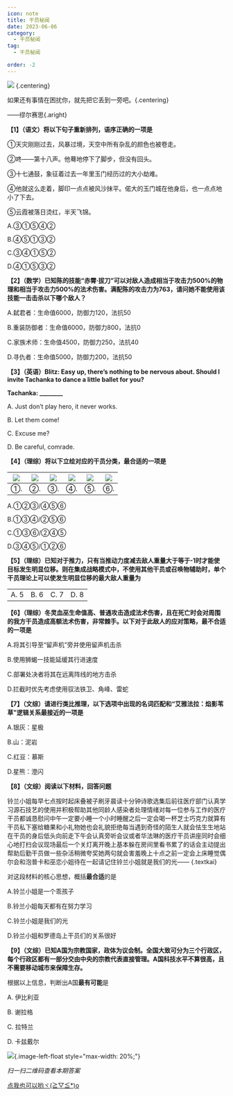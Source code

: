 ```yaml
---
icon: note
title: 干员秘闻
date: 2023-06-06
category:
  - 干员秘闻
tag:
  - 干员秘闻

order: -2
---
```


![](./res/ope_sec/topic.webp) {.centering}

如果还有事情在困扰你，就先把它丢到一旁吧。{.centering}

——缪尔赛思{.aright}

<!-- more -->

**【1】（语文）将以下句子重新排列，语序正确的一项是**

①天灾刚刚过去，风暴过境，天空中所有杂乱的颜色也被卷走。

②咚——第十八声。他蓦地停下了脚步，但没有回头。

③十七通鼓，象征着过去一年里玉门经历过的大小劫难。

④他就这么走着，脚印一点点被风沙抹平。偌大的玉门城在他身后，也一点点地小了下去。

⑤云霞被落日烫红，半天飞锦。

A.③①⑤④②

B.④⑤①③②

C.③④①⑤②

D.④①⑤③②

**【2】（数学）已知陈的技能“赤霄·拔刀”可以对敌人造成相当于攻击力500%的物理和相当于攻击力500%的法术伤害。满配陈的攻击力为763，请问她不能使用该技能一击击杀以下哪个敌人？**

A.弑君者：生命值6000，防御力120，法抗50

B.重装防御者：生命值6000，防御力800，法抗0

C.家族术师：生命值4500，防御力250，法抗40

D.寻仇者：生命值5000，防御力200，法抗50

**【3】（英语）Blitz: Easy up, there’s nothing to be nervous about. Should I invite Tachanka to dance a little ballet for you?**

**Tachanka: ________**

A. Just don’t play hero, it never works.

B. Let them come!

C. Excuse me?

D. Be careful, comrade.

**【4】（理综）将以下立绘对应的干员分类，最合适的一项是**

| ![](./res/ope_sec/q4_1.webp) | ![](./res/ope_sec/q4_2.webp) | ![](./res/ope_sec/q4_3.webp) | ![](./res/ope_sec/q4_4.webp) | ![](./res/ope_sec/q4_5.webp) | ![](./res/ope_sec/q4_6.webp) |
| :---: | :---: | :---: | :---: | :---: | :---: |
| ①. | ②. | ③. | ④. | ⑤. | ⑥. |

A.①②③/④⑤⑥

B.①③④/②⑤⑥

C.①③⑥/②④⑤

D.③④⑤/①②⑥

**【5】（理综）已知对于推力，只有当推动力度减去敌人重量大于等于-1时才能使目标发生明显位移。则在集成战略模式中，不使用其他干员或召唤物辅助时，单个干员理论上可以使发生明显位移的最大敌人重量为**

|||||
| :---: | :---: | :---: | :---: |
| A. 5 | B. 6 | C. 7 | D. 8 |

**【6】（理综）冬灵血巫生命值高、普通攻击造成法术伤害，且在死亡时会对周围的我方干员造成高额法术伤害，非常棘手。以下对于此敌人的应对策略，最不合适的一项是**

A.将其引导至“留声机”旁并使用留声机击杀

B.使用狮蝎一技能延缓其行进速度

C.部署处决者将其在远离阵线的地方击杀

D.拦截时优先考虑使用驭法铁卫、角峰、雷蛇

**【7】（文综）请进行类比推理，以下选项中出现的名词匹配和“艾雅法拉：焰影苇草”逻辑关系最接近的一项是**

A.银灰：星极

B.山：泥岩

C.红豆：慕斯

D.星熊：澄闪

**【8】（文综）阅读以下材料，回答问题**

铃兰小姐每早七点按时起床叠被子刷牙晨读十分钟诗歌选集后前往医疗部门认真学习源石技艺的使用并积极帮助其他同龄人感染者处理情绪对每一位参与工作的医疗干员都诚恳慰问中午一定要小睡一个小时睡醒之后一定会喝一杯芝士巧克力就算有干员私下塞给糖果和小礼物她也会礼貌拒绝每当遇到奇怪的陌生人就会怯生生地站在干员的身后低头向前走下午会认真旁听会议或者华法琳的医疗干员讲座同时会细心地打扫会议现场最后一个关灯离开晚上基本躲在房间里看书累了的话会主动提出帮助后勤干员做一些杂活稍微夸奖她两句就会害羞晚上十点之前一定会上床睡觉偶尔会和泡普卡和巫恋小姐待在一起请记住铃兰小姐就是我们的光—— {.textkai}

对这段材料的核心思想，概括**最合适**的是

A.铃兰小姐是一个乖孩子

B.铃兰小姐每天都有在努力学习

C.铃兰小姐是我们的光

D.铃兰小姐和罗德岛上干员们的关系很好

**【9】（文综）已知A国为宗教国家，政体为议会制。全国大致可分为三个行政区，每个行政区都有一部分交由中央的宗教代表直接管理。A国科技水平不算很高，且不需要移动城市来保障生存。**

根据以上信息，判断出A国**最有可能**是

A. 伊比利亚

B. 谢拉格

C. 拉特兰

D. 卡兹戴尔

![](./res/ope_sec/answer.webp){.image-left-float style="max-width: 20%;"}

*扫一扫二维码查看本期答案*

[点我也可以哟ヾ(≧▽≦*)o](https://www.wjx.cn/vm/tF53jwr.aspx)<eod />

<FakeAds />